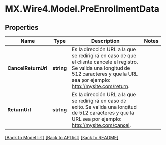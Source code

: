 # MX.Wire4.Model.PreEnrollmentData
## Properties

Name | Type | Description | Notes
------------ | ------------- | ------------- | -------------
**CancelReturnUrl** | **string** | Es la dirección URL a la que se redirigirá en caso de que el cliente cancele el registro. Se valida una longitud de 512 caracteres y que la URL sea por ejemplo: http://mysite.com/return. | 
**ReturnUrl** | **string** | Es la dirección URL a la que se redirigirá en caso de exito. Se valida una longitud de 512 caracteres  y que la URL sea por ejemplo: http://mysite.com/cancel. | 

[[Back to Model list]](../README.md#documentation-for-models) [[Back to API list]](../README.md#documentation-for-api-endpoints) [[Back to README]](../README.md)

